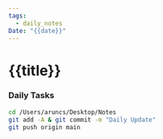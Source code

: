 ```yaml
---
tags:
  - daily_notes
Date: "{{date}}"
---
```

# {{title}}

### Daily Tasks
```bash
cd /Users/aruncs/Desktop/Notes 
git add -A & git commit -m "Daily Update"
git push origin main
```


